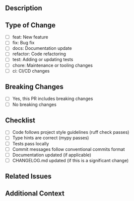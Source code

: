 ## Description

<!-- Provide a brief description of the changes in this PR -->

## Type of Change

<!-- Mark the relevant option with an 'x' -->

- [ ] feat: New feature
- [ ] fix: Bug fix
- [ ] docs: Documentation update
- [ ] refactor: Code refactoring
- [ ] test: Adding or updating tests
- [ ] chore: Maintenance or tooling changes
- [ ] ci: CI/CD changes

## Breaking Changes

<!-- Does this PR introduce breaking changes? If yes, describe them -->

- [ ] Yes, this PR includes breaking changes
- [ ] No breaking changes

## Checklist

- [ ] Code follows project style guidelines (ruff check passes)
- [ ] Type hints are correct (mypy passes)
- [ ] Tests pass locally
- [ ] Commit messages follow conventional commits format
- [ ] Documentation updated (if applicable)
- [ ] CHANGELOG.md updated (if this is a significant change)

## Related Issues

<!-- Link any related issues: Fixes #123, Relates to #456 -->

## Additional Context

<!-- Add any other context, screenshots, or information about the PR -->
